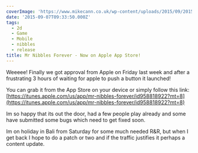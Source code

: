 ```yaml
---
coverImage: 'https://www.mikecann.co.uk/wp-content/uploads/2015/09/2015-09-07_17-21-49.png'
date: '2015-09-07T09:33:50.000Z'
tags:
  - 2d
  - Game
  - Mobile
  - nibbles
  - release
title: Mr Nibbles Forever - Now on Apple App Store!
---
```


Weeeee! Finally we got approval from Apple on Friday last week and after a frustrating 3 hours of waiting for apple to push a button it launched!

<!-- more -->

You can grab it from the App Store on your device or simply follow this link: [https://itunes.apple.com/us/app/mr-nibbles-forever/id958818922?mt=8](https://itunes.apple.com/us/app/mr-nibbles-forever/id958818922?mt=8)

Im so happy that its out the door, had a few people play already and some have submitted some bugs which need to get fixed soon.

Im on holiday in Bali from Saturday for some much needed R&R, but when I get back I hope to do a patch or two and if the traffic justifies it perhaps a content update.
